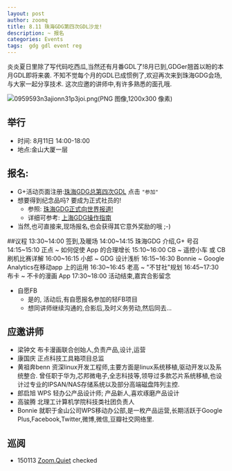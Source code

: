 ```yaml
---
layout: post
author: zoomq
title: 8.11 珠海GDG第四次GDL沙龙!
description: ~ 报名
categories: Events
tags:  gdg gdl event reg
---
```


炎炎夏日里除了写代码吃西瓜,当然还有月番GDL了!8月已到,GDGer翘首以盼的本月GDL即将来袭. 不知不觉每个月的GDL已成惯例了,欢迎再次来到珠海GDG会场,与大家一起分享技术. 这次应邀的讲师中,有许多熟悉的面孔哦. 

![0959593n3ajionn31p3joi.png(PNG 图像,1200x300 像素)](http://www.chinagdg.com/data/attachment/forum/201307/11/0959593n3ajionn31p3joi.png)

## 举行

- 时间: 8月11日 14:00-18:00
- 地点:金山大厦一层

## 报名:

- G+活动页面注册:[珠海GDG总第四次GDL](https://plus.google.com/events/c9dopjvgo8idv3pb8802mh3d9n4) 点击 `"参加"`
- 想要得到纪念品吗? 要成为正式社员的!
    - 参照: [珠海GDG正式向世界报道!](http://www.chinagdg.com/thread-1463-1-1.html)
    - 详细可参考: [上海GDG操作指南](https://docs.google.com/presentation/d/1ezrcK3UhuxibLf0x8dAWoIPprUAhmd1n4bfSJOTX9_s/edit#slide=id.p)
- 当然,也可直接来,现场报名,也会获得其它意外奖励的哦 ;-)

<!--more-->

##议程
    13:30~14:00 签到,及暖场
    14:00~14:15 珠海GDG 介绍,G+ 号召
    14:15~15:10 正点 ~ 如何促使 App 的合理增长
    15:10~16:00 CB ~ 遥控小车 或 CB 刷机比赛详解
    16:00~16:15 小郎 ~ GDG 设计浅析
    16:15~16:30 Bonnie ~ Google Analytics在移动app 上的运用
    16:30~16:45 老高 ~ "不甘社"规划
    16:45~17:30 布卡 ~ 不卡的漫画 App
    17:30~18:00 活动结束,嘉宾合影留念

- 自愿FB
    - 是的, 活动后,有自愿报名参加的轻FB项目    
    - 想同讲师继续沟通的,合影后,及时义务劳动,然后同去...

## 应邀讲师
+ 梁钟文 布卡漫画联合创始人,负责产品,设计,运营
+ 康国庆 正点科技工具箱项目总监
+ 黄祖奔benn 资深linux开发工程师,主要方面是linux系统移植,驱动开发以及系统整合. 曾任职于华为,芯邦微电子,全志科技等,领导过多款芯片系统移植,也设计过专业的IPSAN/NAS存储系统以及部分高端磁盘阵列主控. 
+ 郎启旭  WPS 轻办公产品设计师; 产品新人,喜欢琢磨产品设计
+ 高骏腾 北理工计算机学院科技类社团负责人
+ Bonnie  就职于金山公司WPS移动办公部,是一枚产品运营,长期活跃于Google Plus,Facebook,Twitter,微博,微信,豆瓣社交网络里. 



## 巡阅
- 150113 [Zoom.Quiet](http://zoomquiet.io/) checked



